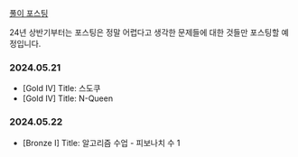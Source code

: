 [풀이 포스팅](https://mag1c.tistory.com/category/%EC%BD%94%EB%94%A9%ED%85%8C%EC%8A%A4%ED%8A%B8)

24년 상반기부터는 포스팅은 정말 어렵다고 생각한 문제들에 대한 것들만 포스팅할 예정입니다.


### 2024.05.21<br>
- [Gold IV] Title: 스도쿠<br>
- [Gold IV] Title: N-Queen

### 2024.05.22<br>
- [Bronze I] Title: 알고리즘 수업 - 피보나치 수 1
